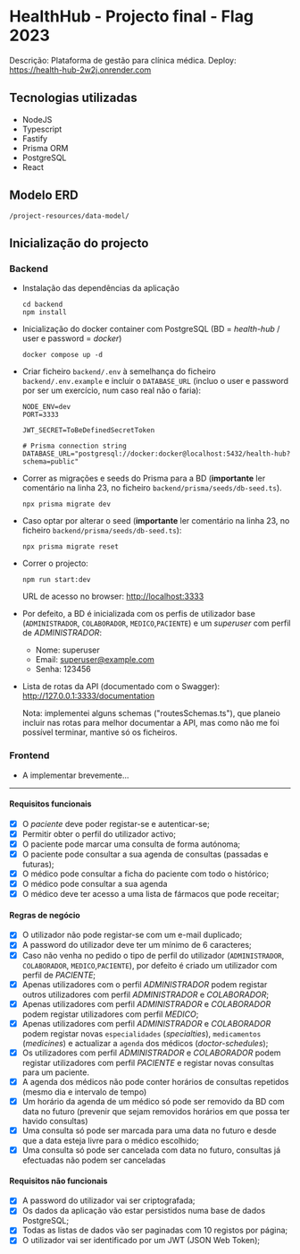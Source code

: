 # HealthHub - Projecto final - Flag 2023

Descrição: Plataforma de gestão para clínica médica.
Deploy: <https://health-hub-2w2j.onrender.com>

## Tecnologias utilizadas

- NodeJS
- Typescript
- Fastify
- Prisma ORM
- PostgreSQL
- React

## Modelo ERD

`/project-resources/data-model/`

## Inicialização do projecto

### Backend

- Instalação das dependências da aplicação

  ```shell
  cd backend
  npm install
  ```

- Inicialização do docker container com PostgreSQL (BD = _health-hub_ / user e password = _docker_)

  ```shell
  docker compose up -d
  ```

- Criar ficheiro `backend/.env` à semelhança do ficheiro `backend/.env.example` e incluir o `DATABASE_URL` (incluo o user e password por ser um exercício, num caso real não o faria):

  ```env
  NODE_ENV=dev
  PORT=3333

  JWT_SECRET=ToBeDefinedSecretToken

  # Prisma connection string
  DATABASE_URL="postgresql://docker:docker@localhost:5432/health-hub?schema=public"
  ```

- Correr as migrações e seeds do Prisma para a BD (**importante** ler comentário na linha 23, no ficheiro `backend/prisma/seeds/db-seed.ts`).

  ```shell
  npx prisma migrate dev
  ```

- Caso optar por alterar o seed (**importante** ler comentário na linha 23, no ficheiro `backend/prisma/seeds/db-seed.ts`):

  ```shell
  npx prisma migrate reset
  ```

- Correr o projecto:

  ```shell
  npm run start:dev
  ```

  URL de acesso no browser: <http://localhost:3333>

- Por defeito, a BD é inicializada com os perfis de utilizador base (`ADMINISTRADOR`, `COLABORADOR`, `MEDICO`,`PACIENTE`) e um _superuser_ com perfil de _ADMINISTRADOR_:

  - Nome: superuser
  - Email: <superuser@example.com>
  - Senha: 123456

- Lista de rotas da API (documentado com o Swagger): <http://127.0.0.1:3333/documentation>

  Nota: implementei alguns schemas ("routesSchemas.ts"), que planeio incluir nas rotas para melhor documentar a API, mas como não me foi possível terminar, mantive só os ficheiros.

### Frontend

- A implementar brevemente...

---

#### Requisitos funcionais

- [x] O _paciente_ deve poder registar-se e autenticar-se;
- [x] Permitir obter o perfil do utilizador activo;
- [x] O paciente pode marcar uma consulta de forma autónoma;
- [x] O paciente pode consultar a sua agenda de consultas (passadas e futuras);
- [x] O médico pode consultar a ficha do paciente com todo o histórico;
- [x] O médico pode consultar a sua agenda
- [x] O médico deve ter acesso a uma lista de fármacos que pode receitar;

#### Regras de negócio

- [x] O utilizador não pode registar-se com um e-mail duplicado;
- [x] A password do utilizador deve ter um mínimo de 6 caracteres;
- [x] Caso não venha no pedido o tipo de perfil do utilizador (`ADMINISTRADOR`, `COLABORADOR`, `MEDICO`,`PACIENTE`), por defeito é criado um utilizador com perfil de _PACIENTE_;
- [x] Apenas utilizadores com o perfil _ADMINISTRADOR_ podem registar outros utilizadores com perfil _ADMINISTRADOR_ e _COLABORADOR_;
- [x] Apenas utilizadores com perfil _ADMINISTRADOR_ e _COLABORADOR_ podem registar utilizadores com perfil _MEDICO_;
- [x] Apenas utilizadores com perfil _ADMINISTRADOR_ e _COLABORADOR_ podem registar novas `especialidades` (_specialties_), `medicamentos` (_medicines_) e actualizar a `agenda` dos médicos (_doctor-schedules_);
- [x] Os utilizadores com perfil _ADMINISTRADOR_ e _COLABORADOR_ podem registar utilizadores com perfil _PACIENTE_ e registar novas consultas para um paciente.
- [x] A agenda dos médicos não pode conter horários de consultas repetidos (mesmo dia e intervalo de tempo)
- [x] Um horário da agenda de um médico só pode ser removido da BD com data no futuro (prevenir que sejam removidos horários em que possa ter havido consultas)
- [x] Uma consulta só pode ser marcada para uma data no futuro e desde que a data esteja livre para o médico escolhido;
- [x] Uma consulta só pode ser cancelada com data no futuro, consultas já efectuadas não podem ser canceladas

#### Requisitos não funcionais

- [x] A password do utilizador vai ser criptografada;
- [x] Os dados da aplicação vão estar persistidos numa base de dados PostgreSQL;
- [x] Todas as listas de dados vão ser paginadas com 10 registos por página;
- [x] O utilizador vai ser identificado por um JWT (JSON Web Token);
